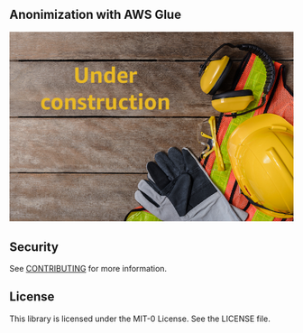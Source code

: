 ## Anonimization with AWS Glue


![Under construction](under-construction.jpg)



## Security

See [CONTRIBUTING](../CONTRIBUTING.md#security-issue-notifications) for more information.

## License

This library is licensed under the MIT-0 License. See the LICENSE file.

